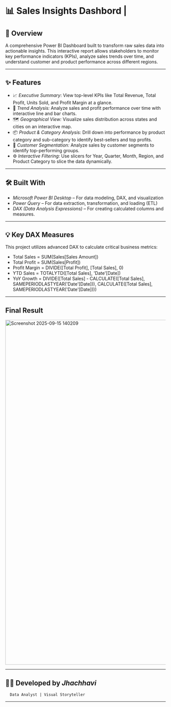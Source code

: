 # 📊 Sales Insights Dashbord | 


## 📖  Overview
A comprehensive Power BI Dashboard built to transform raw sales data into actionable insights. This interactive report allows stakeholders to monitor key performance indicators (KPIs), analyze sales trends over time, and understand customer and product performance across different regions.

---
 ## ✨ Features
- 📈 *Executive Summary*: View top-level KPIs like Total Revenue, Total Profit, Units Sold, and Profit Margin at a glance.
- 📅 *Trend Analysis:* Analyze sales and profit performance over time with interactive line and bar charts.
- 🗺️ *Geographical View:* Visualize sales distribution across states and cities on an interactive map.
- 📦 *Product & Category Analysis:* Drill down into performance by product category and sub-category to identify best-sellers and top profits.
- 👥 *Customer Segmentation:* Analyze sales by customer segments to identify top-performing groups.
- ⚙️ *Interactive Filtering:* Use slicers for Year, Quarter, Month, Region, and Product Category to slice the data dynamically.

 
---
 ## 🛠️ Built With
- *Microsoft Power BI Desktop* – For data modeling, DAX, and visualization
- *Power Query* – For data extraction, transformation, and loading (ETL)
- *DAX (Data Analysis Expressions)* – For creating calculated columns and measures. 

---
## 💡 Key DAX Measures
This project utilizes advanced DAX to calculate critical business metrics:
- Total Sales = SUM(Sales[Sales Amount])
- Total Profit = SUM(Sales[Profit])
- Profit Margin = DIVIDE([Total Profit], [Total Sales], 0)
- YTD Sales = TOTALYTD([Total Sales], 'Date'[Date])
- YoY Growth = DIVIDE([Total Sales] - CALCULATE([Total Sales], SAMEPERIODLASTYEAR('Date'[Date])), CALCULATE([Total Sales], SAMEPERIODLASTYEAR('Date'[Date])))

---
##  Final Result 
<img width="1920" height="1080" alt="Screenshot 2025-09-15 140209" src="https://github.com/user-attachments/assets/f948564b-a739-4301-ad17-e4dfeafc6e2e" />


---
## 👩‍💻 Developed by *Jhachhavi*
      Data Analyst | Visual Storyteller 
---


